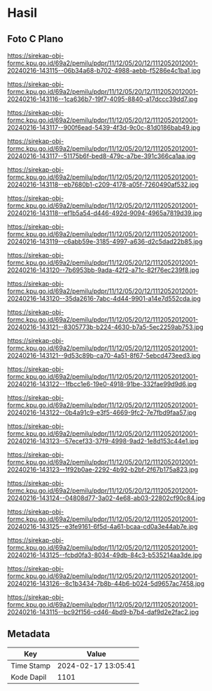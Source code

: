 # Hasil

## Foto C Plano

https://sirekap-obj-formc.kpu.go.id/69a2/pemilu/pdpr/11/12/05/20/12/1112052012001-20240216-143115--06b34a68-b702-4988-aebb-f5286e4c1ba1.jpg

https://sirekap-obj-formc.kpu.go.id/69a2/pemilu/pdpr/11/12/05/20/12/1112052012001-20240216-143116--1ca636b7-19f7-4095-8840-a17dccc39dd7.jpg

https://sirekap-obj-formc.kpu.go.id/69a2/pemilu/pdpr/11/12/05/20/12/1112052012001-20240216-143117--900f6ead-5439-4f3d-9c0c-81d0186bab49.jpg

https://sirekap-obj-formc.kpu.go.id/69a2/pemilu/pdpr/11/12/05/20/12/1112052012001-20240216-143117--51175b6f-bed8-479c-a7be-391c366ca1aa.jpg

https://sirekap-obj-formc.kpu.go.id/69a2/pemilu/pdpr/11/12/05/20/12/1112052012001-20240216-143118--eb7680b1-c209-4178-a05f-7260490af532.jpg

https://sirekap-obj-formc.kpu.go.id/69a2/pemilu/pdpr/11/12/05/20/12/1112052012001-20240216-143118--ef1b5a54-d446-492d-9094-4965a7819d39.jpg

https://sirekap-obj-formc.kpu.go.id/69a2/pemilu/pdpr/11/12/05/20/12/1112052012001-20240216-143119--c6abb59e-3185-4997-a636-d2c5dad22b85.jpg

https://sirekap-obj-formc.kpu.go.id/69a2/pemilu/pdpr/11/12/05/20/12/1112052012001-20240216-143120--7b6953bb-9ada-42f2-a71c-82f76ec239f8.jpg

https://sirekap-obj-formc.kpu.go.id/69a2/pemilu/pdpr/11/12/05/20/12/1112052012001-20240216-143120--35da2616-7abc-4d44-9901-a14e7d552cda.jpg

https://sirekap-obj-formc.kpu.go.id/69a2/pemilu/pdpr/11/12/05/20/12/1112052012001-20240216-143121--8305773b-b224-4630-b7a5-5ec2259ab753.jpg

https://sirekap-obj-formc.kpu.go.id/69a2/pemilu/pdpr/11/12/05/20/12/1112052012001-20240216-143121--9d53c89b-ca70-4a51-8f67-5ebcd473eed3.jpg

https://sirekap-obj-formc.kpu.go.id/69a2/pemilu/pdpr/11/12/05/20/12/1112052012001-20240216-143122--1fbcc1e6-19e0-4918-91be-332fae99d9d6.jpg

https://sirekap-obj-formc.kpu.go.id/69a2/pemilu/pdpr/11/12/05/20/12/1112052012001-20240216-143122--0b4a91c9-e3f5-4669-9fc2-7e7fbd9faa57.jpg

https://sirekap-obj-formc.kpu.go.id/69a2/pemilu/pdpr/11/12/05/20/12/1112052012001-20240216-143123--57ecef33-37f9-4998-9ad2-1e8d153c44e1.jpg

https://sirekap-obj-formc.kpu.go.id/69a2/pemilu/pdpr/11/12/05/20/12/1112052012001-20240216-143123--1f92b0ae-2292-4b92-b2bf-2f67b175a823.jpg

https://sirekap-obj-formc.kpu.go.id/69a2/pemilu/pdpr/11/12/05/20/12/1112052012001-20240216-143124--04808d77-3a02-4e68-ab03-22802cf90c84.jpg

https://sirekap-obj-formc.kpu.go.id/69a2/pemilu/pdpr/11/12/05/20/12/1112052012001-20240216-143125--e3fe9161-6f5d-4a61-bcaa-cd0a3e44ab7e.jpg

https://sirekap-obj-formc.kpu.go.id/69a2/pemilu/pdpr/11/12/05/20/12/1112052012001-20240216-143125--fcbd0fa3-8034-49db-84c3-b535214aa3de.jpg

https://sirekap-obj-formc.kpu.go.id/69a2/pemilu/pdpr/11/12/05/20/12/1112052012001-20240216-143126--8c1b3434-7b8b-44b6-b024-5d9657ac7458.jpg

https://sirekap-obj-formc.kpu.go.id/69a2/pemilu/pdpr/11/12/05/20/12/1112052012001-20240216-143115--bc92f156-cd46-4bd9-b7b4-daf9d2e2fac2.jpg


## Metadata

| Key        | Value               |
| ---------- | ------------------- |
| Time Stamp | 2024-02-17 13:05:41 |
| Kode Dapil | 1101                |



